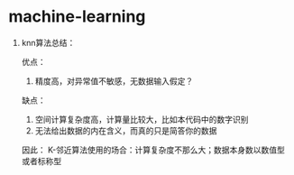 # machine-learning

1. knn算法总结：

    优点：
    1. 精度高，对异常值不敏感，无数据输入假定？
    
    缺点：
    1. 空间计算复杂度高，计算量比较大，比如本代码中的数字识别
    2. 无法给出数据的内在含义，而真的只是简答你的数据
    
    因此：
    K-邻近算法使用的场合：计算复杂度不那么大；数据本身数以数值型或者标称型
